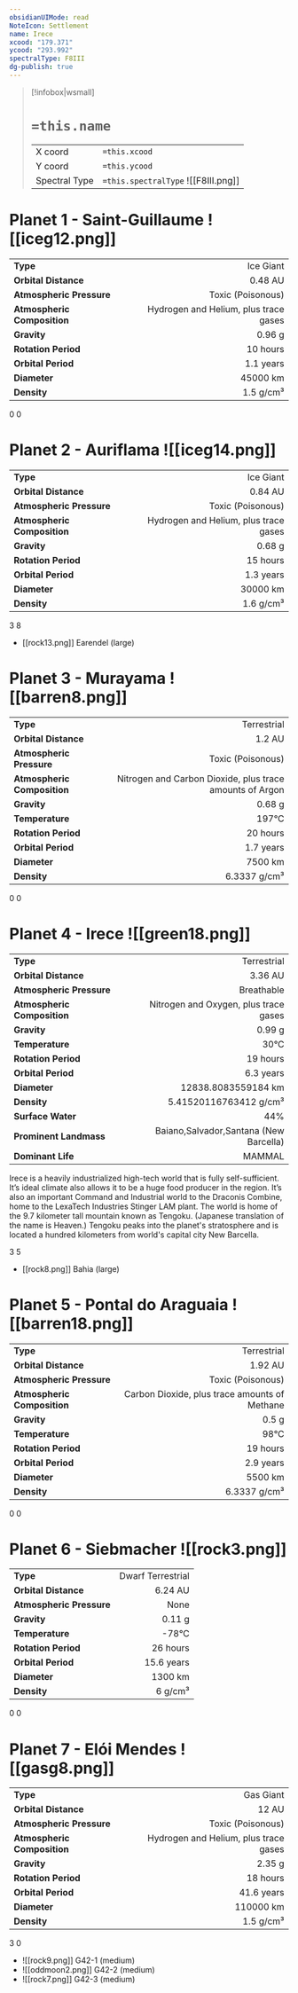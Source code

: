 ```yaml
---
obsidianUIMode: read
NoteIcon: Settlement
name: Irece
xcood: "179.371"
ycood: "293.992"
spectralType: F8III
dg-publish: true
---
```

> [!infobox|wsmall]
> # `=this.name`
> | | |
> | - | - |
> | X coord | `=this.xcood` |
> | Y coord| `=this.ycood` |
> | Spectral Type | `=this.spectralType` ![[F8III.png]] |

# Planet 1 - Saint-Guillaume ![[iceg12.png]]
|                             |                           |
| --------------------------- | -------------------------:|
| **Type**                    |             Ice Giant |
| **Orbital Distance**        |   0.48 AU |
| **Atmospheric Pressure**    |       Toxic (Poisonous) |
| **Atmospheric Composition** |      Hydrogen and Helium, plus trace gases |
| **Gravity**                 |        0.96 g |
| **Rotation Period**         |  10 hours |
| **Orbital Period** | 1.1 years |
| **Diameter**                |      45000 km | 
| **Density**                 |    1.5 g/cm³ |



0
0



# Planet 2 - Auriflama ![[iceg14.png]]
|                             |                           |
| --------------------------- | -------------------------:|
| **Type**                    |             Ice Giant |
| **Orbital Distance**        |   0.84 AU |
| **Atmospheric Pressure**    |       Toxic (Poisonous) |
| **Atmospheric Composition** |      Hydrogen and Helium, plus trace gases |
| **Gravity**                 |        0.68 g |
| **Rotation Period**         |  15 hours |
| **Orbital Period** | 1.3 years |
| **Diameter**                |      30000 km | 
| **Density**                 |    1.6 g/cm³ |



3
8

- [[rock13.png]] Earendel (large)

# Planet 3 - Murayama ![[barren8.png]]
|                             |                           |
| --------------------------- | -------------------------:|
| **Type**                    |             Terrestrial |
| **Orbital Distance**        |   1.2 AU |
| **Atmospheric Pressure**    |       Toxic (Poisonous) |
| **Atmospheric Composition** |      Nitrogen and Carbon Dioxide, plus trace amounts of Argon |
| **Gravity**                 |        0.68 g |
| **Temperature**             |    197°C |
| **Rotation Period**         |  20 hours |
| **Orbital Period** | 1.7 years |
| **Diameter**                |      7500 km | 
| **Density**                 |    6.3337 g/cm³ |



0
0



# Planet 4 - Irece ![[green18.png]]
|                             |                           |
| --------------------------- | -------------------------:|
| **Type**                    |             Terrestrial |
| **Orbital Distance**        |   3.36 AU |
| **Atmospheric Pressure**    |       Breathable |
| **Atmospheric Composition** |      Nitrogen and Oxygen, plus trace gases |
| **Gravity**                 |        0.99 g |
| **Temperature**             |    30°C |
| **Rotation Period**         |  19 hours |
| **Orbital Period** | 6.3 years |
| **Diameter**                |      12838.8083559184 km | 
| **Density**                 |    5.41520116763412 g/cm³ |
| **Surface Water**           |           44% | 
| **Prominent Landmass**      |         Baiano,Salvador,Santana (New Barcella) | 
| **Dominant Life**           |         MAMMAL |

Irece is a heavily industrialized high-tech world that is fully self-sufficient. It’s ideal climate also allows it to be a huge food producer in the region. It’s also an important Command and Industrial world to the Draconis Combine, home to the LexaTech Industries Stinger LAM plant. The world is home of the 9.7 kilometer tall mountain known as Tengoku. (Japanese translation of the name is Heaven.) Tengoku peaks into the planet's stratosphere and is located a hundred kilometers from world's capital city New Barcella.

3
5

- [[rock8.png]] Bahia (large)

# Planet 5 - Pontal do Araguaia ![[barren18.png]]
|                             |                           |
| --------------------------- | -------------------------:|
| **Type**                    |             Terrestrial |
| **Orbital Distance**        |   1.92 AU |
| **Atmospheric Pressure**    |       Toxic (Poisonous) |
| **Atmospheric Composition** |      Carbon Dioxide, plus trace amounts of Methane |
| **Gravity**                 |        0.5 g |
| **Temperature**             |    98°C |
| **Rotation Period**         |  19 hours |
| **Orbital Period** | 2.9 years |
| **Diameter**                |      5500 km | 
| **Density**                 |    6.3337 g/cm³ |



0
0



# Planet 6 - Siebmacher ![[rock3.png]]
|                             |                           |
| --------------------------- | -------------------------:|
| **Type**                    |             Dwarf Terrestrial |
| **Orbital Distance**        |   6.24 AU |
| **Atmospheric Pressure**    |       None |
| **Gravity**                 |        0.11 g |
| **Temperature**             |    -78°C |
| **Rotation Period**         |  26 hours |
| **Orbital Period** | 15.6 years |
| **Diameter**                |      1300 km | 
| **Density**                 |    6 g/cm³ |



0
0



# Planet 7 - Elói Mendes ![[gasg8.png]]
|                             |                           |
| --------------------------- | -------------------------:|
| **Type**                    |             Gas Giant |
| **Orbital Distance**        |   12 AU |
| **Atmospheric Pressure**    |       Toxic (Poisonous) |
| **Atmospheric Composition** |      Hydrogen and Helium, plus trace gases |
| **Gravity**                 |        2.35 g |
| **Rotation Period**         |  18 hours |
| **Orbital Period** | 41.6 years |
| **Diameter**                |      110000 km | 
| **Density**                 |    1.5 g/cm³ |



3
0

- ![[rock9.png]] G42-1 (medium)
- ![[oddmoon2.png]] G42-2 (medium)
- ![[rock7.png]] G42-3 (medium)


